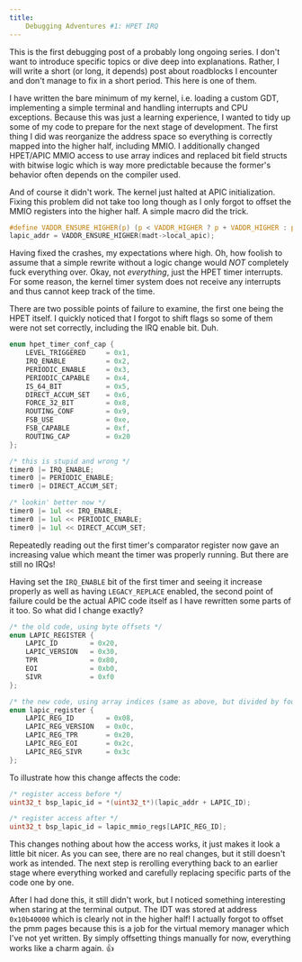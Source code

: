 ```yaml
---
title:
    Debugging Adventures #1: HPET IRQ
---
```


This is the first debugging post of a probably long ongoing series. I don't
want to introduce specific topics or dive deep into explanations. Rather, I
will write a short (or long, it depends) post about roadblocks I encounter and
don't manage to fix in a short period. This here is one of them.

I have written the bare minimum of my kernel, i.e. loading a custom GDT,
implementing a simple terminal and handling interrupts and CPU exceptions.
Because this was just a learning experience, I wanted to tidy up some of my
code to prepare for the next stage of development. The first thing I did was
reorganize the address space so everything is correctly mapped into the higher
half, including MMIO. I additionally changed HPET/APIC MMIO access to use array
indices and replaced bit field structs with bitwise logic which is way more
predictable because the former's behavior often depends on the compiler used.

And of course it didn't work. The kernel just halted at APIC initialization.
Fixing this problem did not take too long though as I only forgot to offset the
MMIO registers into the higher half. A simple macro did the trick.

```{.c .numberLines}
#define VADDR_ENSURE_HIGHER(p) (p < VADDR_HIGHER ? p + VADDR_HIGHER : p)
lapic_addr = VADDR_ENSURE_HIGHER(madt->local_apic);
```

Having fixed the crashes, my expectations where high. Oh, how foolish to assume
that a simple rewrite without a logic change would *NOT* completely fuck
everything over.  Okay, not *everything*, just the HPET timer interrupts. For
some reason, the kernel timer system does not receive any interrupts and thus
cannot keep track of the time.

There are two possible points of failure to examine, the first one being the
HPET itself. I quickly noticed that I forgot to shift flags so some of them
were not set correctly, including the IRQ enable bit. Duh.

```{.c .numberLines}
enum hpet_timer_conf_cap {
    LEVEL_TRIGGERED     = 0x1,
    IRQ_ENABLE          = 0x2,
    PERIODIC_ENABLE     = 0x3,
    PERIODIC_CAPABLE    = 0x4,
    IS_64_BIT           = 0x5,
    DIRECT_ACCUM_SET    = 0x6,
    FORCE_32_BIT        = 0x8,
    ROUTING_CONF        = 0x9,
    FSB_USE             = 0xe,
    FSB_CAPABLE         = 0xf,
    ROUTING_CAP         = 0x20
};

/* this is stupid and wrong */
timer0 |= IRQ_ENABLE;
timer0 |= PERIODIC_ENABLE;
timer0 |= DIRECT_ACCUM_SET;

/* lookin' better now */
timer0 |= 1ul << IRQ_ENABLE;
timer0 |= 1ul << PERIODIC_ENABLE;
timer0 |= 1ul << DIRECT_ACCUM_SET;
```

Repeatedly reading out the first timer's comparator register now gave an
increasing value which meant the timer was properly running. But there are
still no IRQs!

Having set the `IRQ_ENABLE` bit of the first timer and seeing it increase
properly as well as having `LEGACY_REPLACE` enabled, the second point of
failure could be the actual APIC code itself as I have rewritten some parts of
it too. So what did I change exactly?

```{.c .numberLines}
/* the old code, using byte offsets */
enum LAPIC_REGISTER {
    LAPIC_ID        = 0x20,
    LAPIC_VERSION   = 0x30,
    TPR             = 0x80,
    EOI             = 0xb0,
    SIVR            = 0xf0
};

/* the new code, using array indices (same as above, but divided by four)*/
enum lapic_register {
    LAPIC_REG_ID        = 0x08,
    LAPIC_REG_VERSION   = 0x0c,
    LAPIC_REG_TPR       = 0x20,
    LAPIC_REG_EOI       = 0x2c,
    LAPIC_REG_SIVR      = 0x3c
};
```

To illustrate how this change affects the code:
```{.c .numberLines}
/* register access before */
uint32_t bsp_lapic_id = *(uint32_t*)(lapic_addr + LAPIC_ID);

/* register access after */
uint32_t bsp_lapic_id = lapic_mmio_regs[LAPIC_REG_ID];
```

This changes nothing about how the access works, it just makes it look a little
bit nicer. As you can see, there are no real changes, but it still doesn't work
as intended. The next step is rerolling everything back to an earlier stage
where everything worked and carefully replacing specific parts of the code one
by one.

After I had done this, it still didn't work, but I noticed something
interesting when staring at the terminal output. The IDT was stored at address
`0x10b40000` which is clearly not in the higher half! I actually forgot to
offset the pmm pages because this is a job for the virtual memory manager which
I've not yet written. By simply offsetting things manually for now, everything
works like a charm again.  👍

